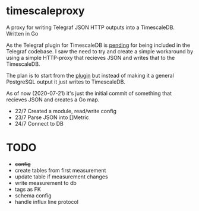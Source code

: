 # timescaleproxy
A proxy for writing Telegraf JSON HTTP outputs into a TimescaleDB. Written in Go

As the Telegraf plugin for TimescaleDB is [pending](https://github.com/influxdata/telegraf/pull/3428) for being included in the Telegraf codebase. 
I saw the need to try and create a simple workaround by using a simple HTTP-proxy that recieves JSON and writes that to the TimescaleDB.

The plan is to start from the [plugin](https://github.com/svenklemm/telegraf/tree/postgres/plugins/outputs/postgresql) but instead of making it a general PostgreSQL output it just writes to TimescaleDB.

As of now (2020-07-21) it's just the initial commit of something that recieves JSON and creates a Go map.
- 22/7  Created a module, read/write config
- 23/7  Parse JSON into []Metric
- 24/7  Connect to DB

# TODO
- ~~config~~
- create tables from first measurement
- update table if measurement changes
- write measurement to db
- tags as FK
- schema config
- handle influx line protocol
